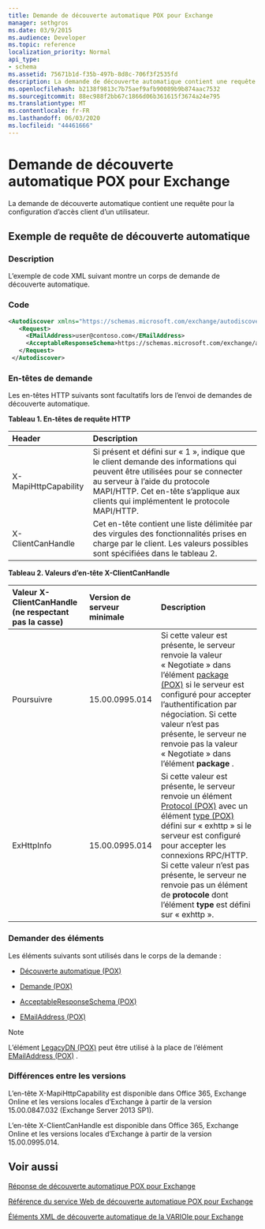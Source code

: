 ```yaml
---
title: Demande de découverte automatique POX pour Exchange
manager: sethgros
ms.date: 03/9/2015
ms.audience: Developer
ms.topic: reference
localization_priority: Normal
api_type:
- schema
ms.assetid: 75671b1d-f35b-497b-8d8c-706f3f2535fd
description: La demande de découverte automatique contient une requête pour la configuration d’accès client d’un utilisateur.
ms.openlocfilehash: b2138f9813c7b75aef9afb90089b9b874aac7532
ms.sourcegitcommit: 88ec988f2bb67c1866d06b361615f3674a24e795
ms.translationtype: MT
ms.contentlocale: fr-FR
ms.lasthandoff: 06/03/2020
ms.locfileid: "44461666"
---
```

# <a name="pox-autodiscover-request-for-exchange"></a>Demande de découverte automatique POX pour Exchange

La demande de découverte automatique contient une requête pour la configuration d’accès client d’un utilisateur.
  
## <a name="autodiscover-request-example"></a>Exemple de requête de découverte automatique

### <a name="description"></a>Description

L’exemple de code XML suivant montre un corps de demande de découverte automatique.
  
### <a name="code"></a>Code

```XML
<Autodiscover xmlns="https://schemas.microsoft.com/exchange/autodiscover/outlook/requestschema/2006">
   <Request>
     <EMailAddress>user@contoso.com</EMailAddress>
     <AcceptableResponseSchema>https://schemas.microsoft.com/exchange/autodiscover/outlook/responseschema/2006a</AcceptableResponseSchema>
   </Request>
 </Autodiscover>
```

### <a name="request-headers"></a>En-têtes de demande

Les en-têtes HTTP suivants sont facultatifs lors de l’envoi de demandes de découverte automatique.
  
**Tableau 1. En-têtes de requête HTTP**

|**Header**|**Description**|
|:-----|:-----|
|X-MapiHttpCapability  <br/> |Si présent et défini sur « 1 », indique que le client demande des informations qui peuvent être utilisées pour se connecter au serveur à l’aide du protocole MAPI/HTTP. Cet en-tête s’applique aux clients qui implémentent le protocole MAPI/HTTP.  <br/> |
|X-ClientCanHandle  <br/> |Cet en-tête contient une liste délimitée par des virgules des fonctionnalités prises en charge par le client. Les valeurs possibles sont spécifiées dans le tableau 2.  <br/> |
   
**Tableau 2. Valeurs d’en-tête X-ClientCanHandle**

|**Valeur X-ClientCanHandle (ne respectant pas la casse)**|**Version de serveur minimale**|**Description**|
|:-----|:-----|:-----|
|Poursuivre  <br/> |15.00.0995.014  <br/> |Si cette valeur est présente, le serveur renvoie la valeur « Negotiate » dans l’élément [package (POX)](authpackage-pox.md) si le serveur est configuré pour accepter l’authentification par négociation. Si cette valeur n’est pas présente, le serveur ne renvoie pas la valeur « Negotiate » dans l’élément **package** .  <br/> |
|ExHttpInfo  <br/> |15.00.0995.014  <br/> |Si cette valeur est présente, le serveur renvoie un élément [Protocol (POX)](protocol-pox.md) avec un élément [type (POX)](type-pox.md) défini sur « exhttp » si le serveur est configuré pour accepter les connexions RPC/HTTP. Si cette valeur n’est pas présente, le serveur ne renvoie pas un élément de **protocole** dont l’élément **type** est défini sur « exhttp ».  <br/> |
   
### <a name="request-elements"></a>Demander des éléments

Les éléments suivants sont utilisés dans le corps de la demande :
  
- [Découverte automatique (POX)](autodiscover-pox.md)
    
- [Demande (POX)](request-pox.md)
    
- [AcceptableResponseSchema (POX)](acceptableresponseschema-pox.md)
    
- [EMailAddress (POX)](emailaddress-pox.md)
    
> [!NOTE]
> L’élément [LegacyDN (POX)](legacydn-pox.md) peut être utilisé à la place de l’élément [EMailAddress (POX)](emailaddress-pox.md) . 
  
### <a name="version-differences"></a>Différences entre les versions

L’en-tête X-MapiHttpCapability est disponible dans Office 365, Exchange Online et les versions locales d’Exchange à partir de la version 15.00.0847.032 (Exchange Server 2013 SP1).
  
L’en-tête X-ClientCanHandle est disponible dans Office 365, Exchange Online et les versions locales d’Exchange à partir de la version 15.00.0995.014.
  
## <a name="see-also"></a>Voir aussi



[Réponse de découverte automatique POX pour Exchange](pox-autodiscover-response-for-exchange.md)


[Référence du service Web de découverte automatique POX pour Exchange](pox-autodiscover-web-service-reference-for-exchange.md)
  
[Éléments XML de découverte automatique de la VARIOle pour Exchange](pox-autodiscover-xml-elements-for-exchange.md)

